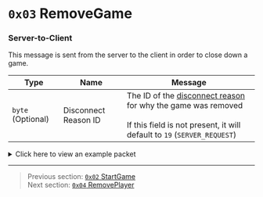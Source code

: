 # `0x03` RemoveGame

### Server-to-Client

This message is sent from the server to the client in order to close down a game.

| Type | Name | Message |
| --- | --- | --- |
| `byte` (Optional) | Disconnect Reason ID | The ID of the [disconnect reason](../01_packet_structure/06_enums.md#disconnectreason) for why the game was removed<br><br>If this field is not present, it will default to `19` (`SERVER_REQUEST`) |

<details>
    <summary>Click here to view an example packet</summary>

```
01        # Reliable packet
00f6      # Nonce
000003    # Hazel message (tag of 0x03 = RemoveGame)
```
</details>

---

> Previous section: [`0x02` StartGame](02_startgame.md)<br>
> Next section: [`0x04` RemovePlayer](04_removeplayer.md)
